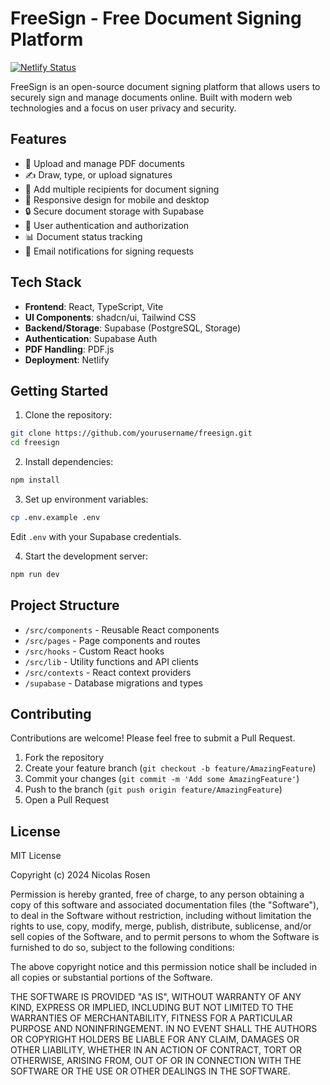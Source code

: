 # FreeSign - Free Document Signing Platform

[![Netlify Status](https://api.netlify.com/api/v1/badges/911a1613-4586-4e9f-b2b7-bbb1d475d923/deploy-status)](https://app.netlify.com/sites/free-sign/deploys)

FreeSign is an open-source document signing platform that allows users to securely sign and manage documents online. Built with modern web technologies and a focus on user privacy and security.

## Features

- 📝 Upload and manage PDF documents
- ✍️ Draw, type, or upload signatures
- 👥 Add multiple recipients for document signing
- 📱 Responsive design for mobile and desktop
- 🔒 Secure document storage with Supabase
- 🔑 User authentication and authorization
- 📊 Document status tracking
- 📨 Email notifications for signing requests

## Tech Stack

- **Frontend**: React, TypeScript, Vite
- **UI Components**: shadcn/ui, Tailwind CSS
- **Backend/Storage**: Supabase (PostgreSQL, Storage)
- **Authentication**: Supabase Auth
- **PDF Handling**: PDF.js
- **Deployment**: Netlify

## Getting Started

1. Clone the repository:
```bash
git clone https://github.com/yourusername/freesign.git
cd freesign
```

2. Install dependencies:
```bash
npm install
```

3. Set up environment variables:
```bash
cp .env.example .env
```
Edit `.env` with your Supabase credentials.

4. Start the development server:
```bash
npm run dev
```

## Project Structure

- `/src/components` - Reusable React components
- `/src/pages` - Page components and routes
- `/src/hooks` - Custom React hooks
- `/src/lib` - Utility functions and API clients
- `/src/contexts` - React context providers
- `/supabase` - Database migrations and types

## Contributing

Contributions are welcome! Please feel free to submit a Pull Request.

1. Fork the repository
2. Create your feature branch (`git checkout -b feature/AmazingFeature`)
3. Commit your changes (`git commit -m 'Add some AmazingFeature'`)
4. Push to the branch (`git push origin feature/AmazingFeature`)
5. Open a Pull Request

## License

MIT License

Copyright (c) 2024 Nicolas Rosen

Permission is hereby granted, free of charge, to any person obtaining a copy
of this software and associated documentation files (the "Software"), to deal
in the Software without restriction, including without limitation the rights
to use, copy, modify, merge, publish, distribute, sublicense, and/or sell
copies of the Software, and to permit persons to whom the Software is
furnished to do so, subject to the following conditions:

The above copyright notice and this permission notice shall be included in all
copies or substantial portions of the Software.

THE SOFTWARE IS PROVIDED "AS IS", WITHOUT WARRANTY OF ANY KIND, EXPRESS OR
IMPLIED, INCLUDING BUT NOT LIMITED TO THE WARRANTIES OF MERCHANTABILITY,
FITNESS FOR A PARTICULAR PURPOSE AND NONINFRINGEMENT. IN NO EVENT SHALL THE
AUTHORS OR COPYRIGHT HOLDERS BE LIABLE FOR ANY CLAIM, DAMAGES OR OTHER
LIABILITY, WHETHER IN AN ACTION OF CONTRACT, TORT OR OTHERWISE, ARISING FROM,
OUT OF OR IN CONNECTION WITH THE SOFTWARE OR THE USE OR OTHER DEALINGS IN THE
SOFTWARE.
